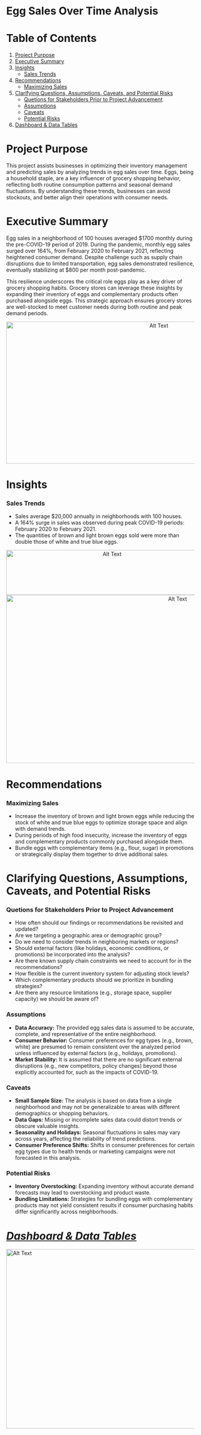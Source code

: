 # Egg Sales Over Time Analysis
# Table of Contents
1. [Project Purpose](https://github.com/blackbunny07/Excel-Projects/blob/main/Egg%20Sales%20Over%20Time/README.md#project-purpose)
2. [Executive Summary](https://github.com/blackbunny07/Excel-Projects/blob/main/Egg%20Sales%20Over%20Time/README.md#executive-summary)
3. [Insights](https://github.com/blackbunny07/Excel-Projects/blob/main/Egg%20Sales%20Over%20Time/README.md#insights)
   - [Sales Trends](https://github.com/blackbunny07/Excel-Projects/blob/main/Egg%20Sales%20Over%20Time/README.md#sales-trends)
4. [Recommendations](https://github.com/blackbunny07/Excel-Projects/blob/main/Egg%20Sales%20Over%20Time/README.md#recommendations)
   - [Maximizing Sales](https://github.com/blackbunny07/Excel-Projects/blob/main/Egg%20Sales%20Over%20Time/README.md#maximizing-sales)
5. [Clarifying Questions, Assumptions, Caveats, and Potential Risks](https://github.com/blackbunny07/Excel-Projects/blob/main/Egg%20Sales%20Over%20Time/README.md#clarifying-questions-assumptions-caveats-and-potential-risks)
   - [Quetions for Stakeholders Prior to Project Advancement](https://github.com/blackbunny07/Excel-Projects/blob/main/Egg%20Sales%20Over%20Time/README.md#quetions-for-stakeholders-prior-to-project-advancement)
   - [Assumptions](https://github.com/blackbunny07/Excel-Projects/blob/main/Egg%20Sales%20Over%20Time/README.md#assumptions)
   - [Caveats](https://github.com/blackbunny07/Excel-Projects/blob/main/Egg%20Sales%20Over%20Time/README.md#caveats)
   - [Potential Risks](https://github.com/blackbunny07/Excel-Projects/blob/main/Egg%20Sales%20Over%20Time/README.md#potential-risks)
6. [Dashboard & Data Tables](https://1drv.ms/x/c/cb9295239b7c9138/Ed4uXIDXmV1NinHKojc7b2IBXMmIoX0AnvgUPL1bgk7eog?e=fzAjnH)
# Project Purpose
This project assists businesses in optimizing their inventory management and predicting sales by analyzing trends in egg sales over time. Eggs, being a household staple, are a key influencer of grocery shopping behavior, reflecting both routine consumption patterns and seasonal demand fluctuations. By understanding these trends, businesses can avoid stockouts, and better align their operations with consumer needs.
# Executive Summary
Egg sales in a neighborhood of 100 houses averaged $1700 monthly during the pre-COVID-19 period of 2019. During the pandemic, monthly egg sales surged over 164%, from February 2020 to February 2021, reflecting heightened consumer demand. Despite challenge such as supply chain disruptions due to limited transportation, egg sales demonstrated resilience, eventually stabilizing at $800 per month post-pandemic.

This resilience underscores the critical role eggs play as a key driver of grocery shopping habits. Grocery stores can leverage these insights by expanding their inventory of eggs and complementary products often purchased alongside eggs. This strategic approach ensures grocery stores are well-stocked to meet customer needs during both routine and peak demand periods.
<p align="center">
  <img src="https://github.com/user-attachments/assets/1fe5a41f-b63d-417b-a82d-eec1d99aec39" alt="Alt Text" width="800" height="380">
</p>

# Insights
### Sales Trends
- Sales average $20,000 annually in neighborhoods with 100 houses.
- A 164% surge in sales was observed during peak COVID-19 periods: February 2020 to February 2021.
- The quantities of brown and light brown eggs sold were more than double those of white and true blue eggs.

<p align="center">
  <img src="https://github.com/user-attachments/assets/b6a71636-602a-406b-a18d-a6204f4ed61b" alt="Alt Text" width="550" height="120">
  <img src="https://github.com/user-attachments/assets/b29da92a-487c-440c-968f-df9873bc1696" alt="Alt Text" width="900" height="450">
</p>

# Recommendations
### Maximizing Sales
- Increase the inventory of brown and light brown eggs while reducing the stock of white and true blue eggs to optimize storage space and align with demand trends.
- During periods of high food insecurity, increase the inventory of eggs and complementary products commonly purchased alongside them.
- Bundle eggs with complementary items (e.g., flour, sugar) in promotions or strategically display them together to drive additional sales.

# Clarifying Questions, Assumptions, Caveats, and Potential Risks
### Quetions for Stakeholders Prior to Project Advancement
- How often should our findings or recommendations be revisited and updated?
- Are we targeting a geographic area or demographic group?
- Do we need to consider trends in neighboring markets or regions?
- Should external factors (like holidays, economic conditions, or promotions) be incorporated into the analysis?
- Are there known supply chain constraints we need to account for in the recommendations?
- How flexible is the current inventory system for adjusting stock levels?
- Which complementary products should we prioritize in bundling strategies?
- Are there any resource limitations (e.g., storage space, supplier capacity) we should be aware of?
### Assumptions
- **Data Accuracy:** The provided egg sales data is assumed to be accurate, complete, and representative of the entire neighborhood.
- **Consumer Behavior:** Consumer preferences for egg types (e.g., brown, white) are presumed to remain consistent over the analyzed period unless influenced by external factors (e.g., holidays, promotions).
- **Market Stability:** It is assumed that there are no significant external disruptions (e.g., new competitors, policy changes) beyond those explicitly accounted for, such as the impacts of COVID-19.
### Caveats
- **Small Sample Size:** The analysis is based on data from a single neighborhood and may not be generalizable to areas with different demographics or shopping behaviors.
- **Data Gaps:** Missing or incomplete sales data could distort trends or obscure valuable insights.
- **Seasonality and Holidays:** Seasonal fluctuations in sales may vary across years, affecting the reliability of trend predictions.
- **Consumer Preference Shifts:** Shifts in consumer preferences for certain egg types due to health trends or marketing campaigns were not forecasted in this analysis.
### Potential Risks
- **Inventory Overstocking:** Expanding inventory without accurate demand forecasts may lead to overstocking and product waste.
- **Bundling Limitations:** Strategies for bundling eggs with complementary products may not yield consistent results if consumer purchasing habits differ significantly across neighborhoods.

# [*Dashboard & Data Tables*](https://1drv.ms/x/c/cb9295239b7c9138/Ed4uXIDXmV1NinHKojc7b2IBXMmIoX0AnvgUPL1bgk7eog?e=fzAjnH)
<img src="https://github.com/user-attachments/assets/c47b12f4-f63f-4f6c-b424-792eea9316bb" alt="Alt Text" width="1000" height="480">



